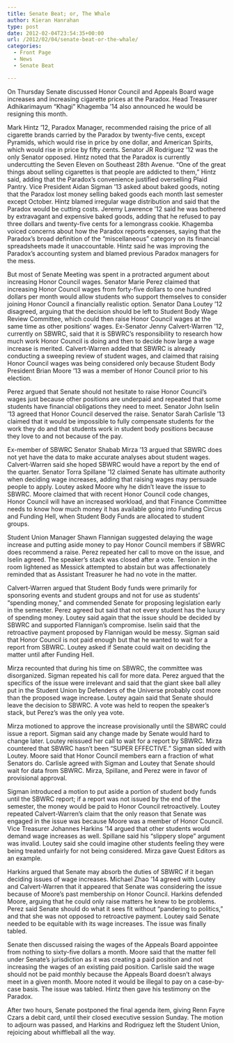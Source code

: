 ```yaml
---
title: Senate Beat; or, The Whale
author: Kieran Hanrahan
type: post
date: 2012-02-04T23:54:35+00:00
url: /2012/02/04/senate-beat-or-the-whale/
categories:
  - Front Page
  - News
  - Senate Beat

---
```

On Thursday Senate discussed Honor Council and Appeals Board wage increases and increasing cigarette prices at the Paradox. Head Treasurer Adhikarimayum “Khagi” Khagemba ’14 also announced he would be resigning this month.

Mark Hintz ’12, Paradox Manager, recommended raising the price of all cigarette brands carried by the Paradox by twenty-five cents, except Pyramids, which would rise in price by one dollar, and American Spirits, which would rise in price by fifty cents. Senator JR Rodriguez ’12 was the only Senator opposed. Hintz noted that the Paradox is currently undercutting the Seven Eleven on Southeast 28th Avenue. “One of the great things about selling cigarettes is that people are addicted to them,” Hintz said, adding that the Paradox’s convenience justified overselling Plaid Pantry. Vice President Aidan Sigman ’13 asked about baked goods, noting that the Paradox lost money selling baked goods each month last semester except October. Hintz blamed irregular wage distribution and said that the Paradox would be cutting costs. Jeremy Lawrence ’12 said he was bothered by extravagant and expensive baked goods, adding that he refused to pay three dollars and twenty-five cents for a lemongrass cookie. Khagemba voiced concerns about how the Paradox reports expenses, saying that the Paradox’s broad definition of the “miscellaneous” category on its financial spreadsheets made it unaccountable. Hintz said he was improving the Paradox’s accounting system and blamed previous Paradox managers for the mess.

But most of Senate Meeting was spent in a protracted argument about increasing Honor Council wages. Senator Marie Perez claimed that increasing Honor Council wages from forty-five dollars to one hundred dollars per month would allow students who support themselves to consider joining Honor Council a financially realistic option. Senator Dana Loutey ’12 disagreed, arguing that the decision should be left to Student Body Wage Review Committee, which could then raise Honor Council wages at the same time as other positions’ wages. Ex-Senator Jenny Calvert-Warren ’12, currently on SBWRC, said that it is SBWRC’s responsibility to research how much work Honor Council is doing and then to decide how large a wage increase is merited. Calvert-Warren added that SBWRC is already conducting a sweeping review of student wages, and claimed that raising Honor Council wages was being considered only because Student Body President Brian Moore ’13 was a member of Honor Council prior to his election.

Perez argued that Senate should not hesitate to raise Honor Council’s wages just because other positions are underpaid and repeated that some students have financial obligations they need to meet. Senator John Iselin ’13 agreed that Honor Council deserved the raise. Senator Sarah Carlisle ’13 claimed that it would be impossible to fully compensate students for the work they do and that students work in student body positions because they love to and not because of the pay.

Ex-member of SBWRC Senator Shabab Mirza ’13 argued that SBWRC does not yet have the data to make accurate analyses about student wages. Calvert-Warren said she hoped SBWRC would have a report by the end of the quarter. Senator Torra Spillane ’12 claimed Senate has ultimate authority when deciding wage increases, adding that raising wages may persuade people to apply. Loutey asked Moore why he didn’t leave the issue to SBWRC. Moore claimed that with recent Honor Council code changes, Honor Council will have an increased workload, and that Finance Committee needs to know how much money it has available going into Funding Circus and Funding Hell, when Student Body Funds are allocated to student groups.

Student Union Manager Shawn Flannigan suggested delaying the wage increase and putting aside money to pay Honor Council members if SBWRC does recommend a raise. Perez repeated her call to move on the issue, and Iselin agreed. The speaker’s stack was closed after a vote. Tension in the room lightened as Messick attempted to abstain but was affectionately reminded that as Assistant Treasurer he had no vote in the matter.

Calvert-Warren argued that Student Body funds were primarily for sponsoring events and student groups and not for use as students’ “spending money,” and commended Senate for proposing legislation early in the semester. Perez agreed but said that not every student has the luxury of spending money. Loutey said again that the issue should be decided by SBWRC and supported Flannigan’s compromise. Iselin said that the retroactive payment proposed by Flannigan would be messy. Sigman said that Honor Council is not paid enough but that he wanted to wait for a report from SBWRC. Loutey asked if Senate could wait on deciding the matter until after Funding Hell.

Mirza recounted that during his time on SBWRC, the committee was disorganized. Sigman repeated his call for more data. Perez argued that the specifics of the issue were irrelevant and said that the giant skee ball alley put in the Student Union by Defenders of the Universe probably cost more than the proposed wage increase. Loutey again said that Senate should leave the decision to SBWRC. A vote was held to reopen the speaker’s stack, but Perez’s was the only yea vote.

Mirza motioned to approve the increase provisionally until the SBWRC could issue a report. Sigman said any change made by Senate would hard to change later. Loutey reissued her call to wait for a report by SBWRC. Mirza countered that SBWRC hasn’t been “SUPER EFFECTIVE.” Sigman sided with Loutey. Moore said that Honor Council members earn a fraction of what Senators do. Carlisle agreed with Sigman and Loutey that Senate should wait for data from SBWRC. Mirza, Spillane, and Perez were in favor of provisional approval.

Sigman introduced a motion to put aside a portion of student body funds until the SBWRC report; if a report was not issued by the end of the semester, the money would be paid to Honor Council retroactively. Loutey repeated Calvert-Warren’s claim that the only reason that Senate was engaged in the issue was because Moore was a member of Honor Council. Vice Treasurer Johannes Harkins ’14 argued that other students would demand wage increases as well. Spillane said his “slippery slope” argument was invalid. Loutey said she could imagine other students feeling they were being treated unfairly for not being considered. Mirza gave Quest Editors as an example.

Harkins argued that Senate may absorb the duties of SBWRC if it began deciding issues of wage increases. Michael Zhao ’14 agreed with Loutey and Calvert-Warren that it appeared that Senate was considering the issue because of Moore’s past membership on Honor Council. Harkins defended Moore, arguing that he could only raise matters he knew to be problems. Perez said Senate should do what it sees fit without “pandering to politics,” and that she was not opposed to retroactive payment. Loutey said Senate needed to be equitable with its wage increases. The issue was finally tabled.

Senate then discussed raising the wages of the Appeals Board appointee from nothing to sixty-five dollars a month. Moore said that the matter fell under Senate’s jurisdiction as it was creating a paid position and not increasing the wages of an existing paid position. Carlisle said the wage should not be paid monthly because the Appeals Board doesn’t always meet in a given month. Moore noted it would be illegal to pay on a case-by-case basis. The issue was tabled. Hintz then gave his testimony on the Paradox.

After two hours, Senate postponed the final agenda item, giving Renn Fayre Czars a debit card, until their closed executive session Sunday. The motion to adjourn was passed, and Harkins and Rodriguez left the Student Union, rejoicing about whiffleball all the way.